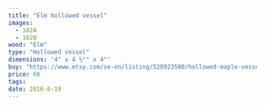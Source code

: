```yaml
---
title: "Elm hollowed vessel"
images:
  - 102A
  - 102B
wood: "Elm"
type: "Hollowed vessel"
dimensions: '4" x 4 ½"" x 4"'
buy: "https://www.etsy.com/se-en/listing/528923580/hollowed-maple-vessel?ref=shop_home_active_27"
price: 60
tags:
date: 2016-6-19
---
```


